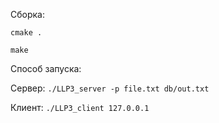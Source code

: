 Сборка:

```cmake .```

``` make ```

Способ запуска: 

Сервер: ```./LLP3_server -p file.txt db/out.txt```

Клиент: ```./LLP3_client 127.0.0.1```
